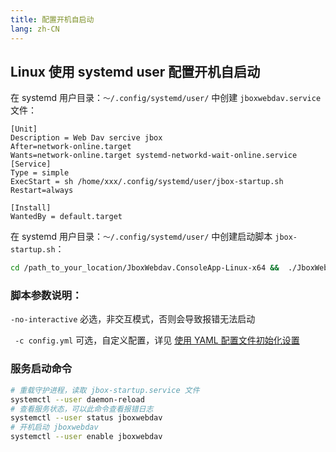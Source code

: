 ```yaml
---
title: 配置开机自启动
lang: zh-CN
---
```


## Linux 使用 systemd user 配置开机自启动
在 systemd 用户目录：`～/.config/systemd/user/` 中创建 `jboxwebdav.service` 文件：
```jboxwebdav.service
[Unit]
Description = Web Dav sercive jbox
After=network-online.target
Wants=network-online.target systemd-networkd-wait-online.service
[Service]
Type = simple
ExecStart = sh /home/xxx/.config/systemd/user/jbox-startup.sh
Restart=always

[Install]
WantedBy = default.target
```
在 systemd 用户目录：`～/.config/systemd/user/` 中创建启动脚本 `jbox-startup.sh`：
```bash
cd /path_to_your_location/JboxWebdav.ConsoleApp-Linux-x64 &&  ./JboxWebdav.ConsoleApp  -no-interactive  -c config.yml
```
### 脚本参数说明：  
`-no-interactive` 必选，非交互模式，否则会导致报错无法启动 

` -c config.yml` 可选，自定义配置，详见 [使用 YAML 配置文件初始化设置](./Config.md)

### 服务启动命令

```bash
# 重载守护进程，读取 jbox-startup.service 文件
systemctl --user daemon-reload
# 查看服务状态，可以此命令查看报错日志
systemctl --user status jboxwebdav
# 开机启动 jboxwebdav
systemctl --user enable jboxwebdav
```


